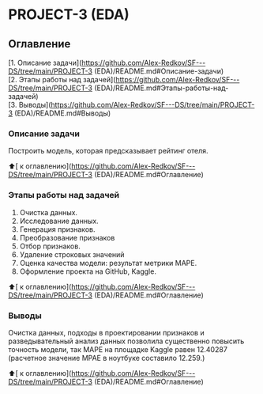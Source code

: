 # PROJECT-3 (EDA)

## Оглавление  
[1. Описание задачи](https://github.com/Alex-Redkov/SF---DS/tree/main/PROJECT-3 (EDA)/README.md#Описание-задачи)  
[2. Этапы работы над задачей](https://github.com/Alex-Redkov/SF---DS/tree/main/PROJECT-3 (EDA)/README.md#Этапы-работы-над-задачей)    
[3. Выводы](https://github.com/Alex-Redkov/SF---DS/tree/main/PROJECT-3 (EDA)/README.md#Выводы) 


### Описание задачи    
Построить модель, которая предсказывает рейтинг отеля. 

:arrow_up:[ к оглавлению](https://github.com/Alex-Redkov/SF---DS/tree/main/PROJECT-3 (EDA)/README.md#Оглавление)


### Этапы работы над задачей    
1. Очистка данных.
2. Исследование данных.
3. Генерация признаков.
4. Преобразование признаков
5. Отбор признаков.
6. Удаление строковых значений
7. Оценка качества модели: результат метрики MAPE.
8. Оформление проекта на GitHub, Kaggle.

:arrow_up:[ к оглавлению](https://github.com/Alex-Redkov/SF---DS/tree/main/PROJECT-3 (EDA)/README.md#Оглавление)

### Выводы
Очистка данных, подходы в проектировании признаков и разведывательный анализ данных позволила существенно повысить точность модели, так MAPE на площадке Kaggle равен 12.40287 (расчетное значение MPAE в ноутбуке составило 12.259.)
  
:arrow_up:[ к оглавлению](https://github.com/Alex-Redkov/SF---DS/tree/main/PROJECT-3 (EDA)/README.md#Оглавление)

